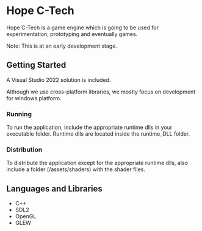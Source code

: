 # Hope C-Tech

Hope C-Tech is a game engine which is going to be used for experimentation, prototyping and eventually games.

Note: This is at an early development stage. 

## Getting Started

A Visual Studio 2022 solution is included. 

Although we use cross-platform libraries, we mostly focus on development for windows platform.

### Running

To run the application, include the appropriate runtime dlls in your executable folder.
Runtime dlls are located inside the runtime_DLL folder.

### Distribution

To distribute the application except for the appropriate runtime dlls, also include 
a folder (/assets/shaders) with the shader files.

## Languages and Libraries
* C++
* SDL2
* OpenGL
* GLEW